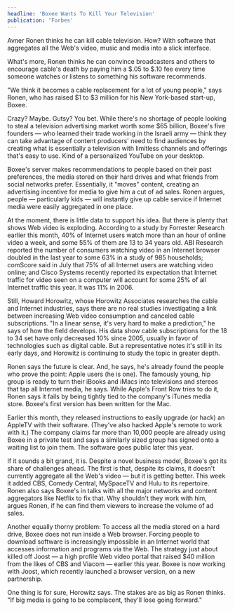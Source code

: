 ```yaml
---
headline: 'Boxee Wants To Kill Your Television'
publication: 'Forbes'
---
```


Avner Ronen thinks he can kill cable television. How? With software that
aggregates all the Web's video, music and media into a slick interface.

What's more, Ronen thinks he can convince broadcasters and others to
encourage cable's death by paying him a $.05 to $.10 fee every time
someone watches or listens to something his software recommends.

"We think it becomes a cable replacement for a lot of young people," says
Ronen, who has raised $1 to $3 million for his New York-based start-up,
Boxee.

Crazy? Maybe. Gutsy? You bet. While there's no shortage of people looking
to steal a television advertising market worth some \$65 billion, Boxee's
five founders — who learned their trade working in the Israeli army —
think they can take advantage of content producers' need to find audiences
by creating what is essentially a television with limitless channels and
offerings that's easy to use. Kind of a personalized YouTube on your
desktop.

Boxee's server makes recommendations to people based on their past
preferences, the media stored on their hard drives and what friends from
social networks prefer. Essentially, it "moves" content, creating an
advertising incentive for media to give him a cut of ad sales. Ronen
argues, people — particularly kids — will instantly give up cable service
if Internet media were easily aggregated in one place.

At the moment, there is little data to support his idea. But there is
plenty that shows Web video is exploding. According to a study by
Forrester Research earlier this month, 40% of Internet users watch more
than an hour of online video a week, and some 55% of them are 13 to 34
years old. ABI Research reported the number of consumers watching video in
an Internet browser doubled in the last year to some 63% in a study of 985
households; comScore said in July that 75% of all Internet users are
watching video online; and Cisco Systems recently reported its expectation
that Internet traffic for video seen on a computer will account for some
25% of all Internet traffic this year. It was 11% in 2006.

Still, Howard Horowitz, whose Horowitz Associates researches the cable and
Internet industries, says there are no real studies investigating a link
between increasing Web video consumption and canceled cable subscriptions.
"In a linear sense, it's very hard to make a prediction," he says of how
the field develops. His data show cable subscriptions for the 18 to 34 set
have only decreased 10% since 2005, usually in favor of technologies such
as digital cable. But a representative notes it's still in its early days,
and Horowitz is continuing to study the topic in greater depth.

Ronen says the future is clear. And, he says, he's already found the
people who prove the point: Apple users (he is one). The famously young,
hip group is ready to turn their iBooks and iMacs into televisions and
stereos that tap all Internet media, he says. While Apple's Front Row
tries to do it, Ronen says it fails by being tightly tied to the company's
iTunes media store. Boxee's first version has been written for the Mac.

Earlier this month, they released instructions to easily upgrade (or hack)
an AppleTV with their software. (They've also hacked Apple's remote to
work with it.) The company claims far more than 10,000 people are already
using Boxee in a private test and says a similarly sized group has signed
onto a waiting list to join them. The software goes public later this
year.

If it sounds a bit grand, it is. Despite a novel business model, Boxee's
got its share of challenges ahead. The first is that, despite its claims,
it doesn't currently aggregate all the Web's video — but it is getting
better. This week it added CBS, Comedy Central, MySpaceTV and Hulu to its
repertoire. Ronen also says Boxee's in talks with all the major networks
and content aggregators like Netflix to fix that. Why shouldn't they work
with him, argues Ronen, if he can find them viewers to increase the volume
of ad sales.

Another equally thorny problem: To access all the media stored on a hard
drive, Boxee does not run inside a Web browser. Forcing people to download
software is increasingly impossible in an Internet world that accesses
information and programs via the Web. The strategy just about killed off
Joost — a high profile Web video portal that raised \$40 million from the
likes of CBS and Viacom — earlier this year. Boxee is now working with
Joost, which recently launched a browser version, on a new partnership.

One thing is for sure, Horowitz says. The stakes are as big as Ronen
thinks. "If big media is going to be complacent, they'll lose going
forward."
